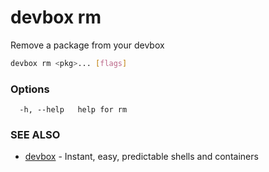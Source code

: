 # devbox rm

Remove a package from your devbox

```bash
devbox rm <pkg>... [flags]
```

### Options

```text
  -h, --help   help for rm
```

### SEE ALSO

* [devbox](./devbox.md)	 - Instant, easy, predictable shells and containers

